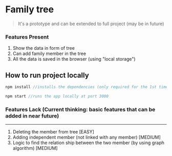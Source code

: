 # Family tree
> It's a prototype and can be extended to full project (may be in future)

### Features Present
1. Show the data in form of tree
2. Can add family member in the tree
3. All the data is saved in the browser (using "local storage")

## How to run project locally
```javascript
npm install //installs the dependencies (only required for the 1st time running the app)
```
```javascript
npm start //runs the app locally at port 3000
```


### Features Lack (Current thinking: basic features that can be added in near future)
---
1. Deleting the member from tree [EASY]
2. Adding independent member (not linked with any member) [MEDIUM]
3. Logic to find the relation ship between the two member (by using graph algorithm) [MEDIUM]

